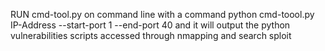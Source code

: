 RUN cmd-tool.py on command line with a command python cmd-toool.py IP-Address --start-port 1 --end-port 40 and it will output the python vulnerabilities scripts accessed through nmapping and search sploit